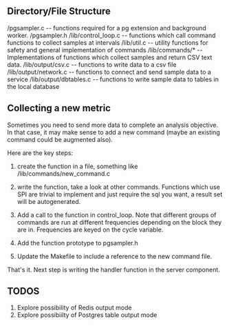 ## Directory/File Structure

/pgsampler.c -- functions required for a pg extension and background worker.
/pgsampler.h
/lib/control_loop.c -- functions which call command functions to collect samples at intervals
/lib/util.c -- utility functions for safety and general implementation of commands
/lib/commands/* -- Implementations of functions which collect samples and return CSV text data.
/lib/output/csv.c -- functions to write data to a csv file
/lib/output/network.c -- functions to connect and send sample data to a service
/lib/output/dbtables.c -- functions to write sample data to tables in the local database



## Collecting a new metric

Sometimes you need to send more data to complete an analysis objective.  In that case, it may make sense to add a new command (maybe an existing command could be augmented also).

Here are the key steps:

1.  create the function in a file, something like /lib/commands/new_command.c

2.  write the function, take a look at other commands.  Functions which use SPI are trivial to implement and just require the sql you want, a result set will be autogenerated.

3.  Add a call to the function in control_loop.  Note that different groups of commands are run at different frequencies depending on the block they are in.  Frequencies are keyed on the cycle variable.

4.  Add the function prototype to pgsampler.h

5.  Update the Makefile to include a reference to the new command file.

That's it.  Next step is writing the handler function in the server component.


## TODOS

1.  Explore possibility of Redis output mode
2.  Explore possibiilty of Postgres table output mode


